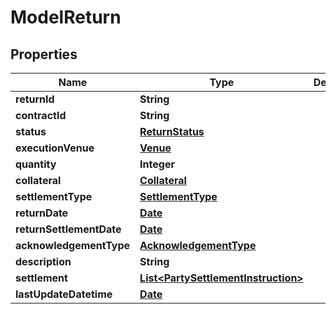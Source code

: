 # ModelReturn

## Properties
Name | Type | Description | Notes
------------ | ------------- | ------------- | -------------
**returnId** | **String** |  |  [optional]
**contractId** | **String** |  | 
**status** | [**ReturnStatus**](ReturnStatus.md) |  | 
**executionVenue** | [**Venue**](Venue.md) |  |  [optional]
**quantity** | **Integer** |  | 
**collateral** | [**Collateral**](Collateral.md) |  |  [optional]
**settlementType** | [**SettlementType**](SettlementType.md) |  |  [optional]
**returnDate** | [**Date**](Date.md) |  |  [optional]
**returnSettlementDate** | [**Date**](Date.md) |  |  [optional]
**acknowledgementType** | [**AcknowledgementType**](AcknowledgementType.md) |  |  [optional]
**description** | **String** |  |  [optional]
**settlement** | [**List&lt;PartySettlementInstruction&gt;**](PartySettlementInstruction.md) |  |  [optional]
**lastUpdateDatetime** | [**Date**](Date.md) |  | 
